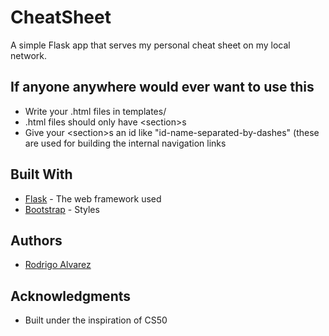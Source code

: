 # CheatSheet

A simple Flask app that serves my personal cheat sheet on my local network.

## If anyone anywhere would ever want to use this

* Write your .html files in templates/
* .html files should only have &lt;section&gt;s
* Give your &lt;section&gt;s an id like "id-name-separated-by-dashes" (these are used for building the internal navigation links


## Built With

* [Flask](https://flask.palletsprojects.com/en/2.2.x/) - The web framework used
* [Bootstrap](https://getbootstrap.com/docs/5.2/getting-started/introduction/) - Styles

## Authors

* [Rodrigo Alvarez](https://github.com/alvarezrrj)


## Acknowledgments

* Built under the inspiration of CS50
